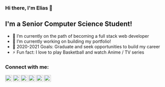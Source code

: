 ### Hi there, I'm Elias 👋

## I'm a Senior Computer Science Student!
- 🌱 I’m currently on the path of becoming a full stack web developer
- 🔭 I’m currently working on building my portfolio!
- 🥅 2020-2021 Goals: Graduate and seek opportunities to build my career
- ⚡ Fun fact: I love to play Basketball and watch Anime / TV series

### Connect with me:

[<img align="left" title="LinkedIn" alt="EliasAfara | LinkedIn" width="22px" src="https://cdn.jsdelivr.net/npm/simple-icons@v3/icons/linkedin.svg" />][linkedin]
[<img align="left" title="Twitter" alt="EliasAfara | Twitter" width="22px" src="https://cdn.jsdelivr.net/npm/simple-icons@v3/icons/twitter.svg" />][twitter]
[<img align="left" title="Instagram" alt="EliasAfara | Instagram" width="22px" src="https://cdn.jsdelivr.net/npm/simple-icons@v3/icons/instagram.svg" />][instagram]
[<img align="left" title="FreeCodeCamp" alt="EliasAfara | FreeCodeCamp" width="22px" src="https://img.icons8.com/windows/32/000000/free-code-camp.png"/>][freecodecamp]
[<img align="left" title="Codewars" alt="EliasAfara | Codewars" width="22px" src="https://cdn.jsdelivr.net/npm/simple-icons@v3/icons/codewars.svg" />][codewars]
[<img align="left" title="Typeracer" alt="EliasAfara | Typeracer" width="22px" src="https://img.icons8.com/ios-filled/64/000000/user-typing-using-typewriter.png"/>][typeracer]

[twitter]:https://twitter.com/thegrindev
[instagram]: https://www.instagram.com/eliasafara/
[linkedin]: https://www.linkedin.com/in/eliasafara/
[typeracer]: https://data.typeracer.com/pit/profile?user=eliasafara
[freecodecamp]:https://www.freecodecamp.org/eliasafara
[codewars]:https://www.codewars.com/users/EliasAfara
